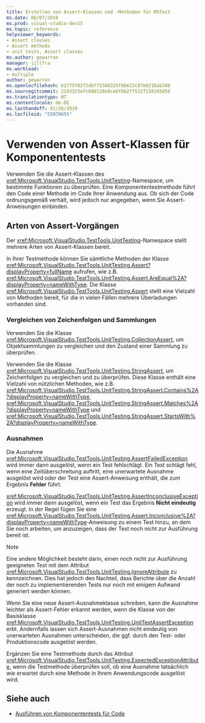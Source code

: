 ```yaml
---
title: Erstellen von Assert-Klassen und -Methoden für MSTest
ms.date: 06/07/2018
ms.prod: visual-studio-dev15
ms.topic: reference
helpviewer_keywords:
- Assert classes
- Assert methods
- unit tests, Assert classes
ms.author: gewarren
manager: jillfra
ms.workload:
- multiple
author: gewarren
ms.openlocfilehash: 617f5f82f2d6ff2388325f8b623c87e0210ab340
ms.sourcegitcommit: 2193323efc608118e0ce6f6b2ff532f158245d56
ms.translationtype: HT
ms.contentlocale: de-DE
ms.lasthandoff: 01/26/2019
ms.locfileid: "55070655"
---
```

# <a name="use-assert-classes-for-unit-testing"></a>Verwenden von Assert-Klassen für Komponententests

Verwenden Sie die Assert-Klassen des <xref:Microsoft.VisualStudio.TestTools.UnitTesting>-Namespace, um bestimmte Funktionen zu überprüfen. Eine Komponententestmethode führt den Code einer Methode im Code Ihrer Anwendung aus. Ob sich der Code ordnungsgemäß verhält, wird jedoch nur angegeben, wenn Sie Assert-Anweisungen einbinden.

## <a name="kinds-of-asserts"></a>Arten von Assert-Vorgängen

Der <xref:Microsoft.VisualStudio.TestTools.UnitTesting>-Namespace stellt mehrere Arten von Assert-Klassen bereit.

In Ihrer Testmethode können Sie sämtliche Methoden der Klasse <xref:Microsoft.VisualStudio.TestTools.UnitTesting.Assert?displayProperty=fullName> aufrufen, wie z.B. <xref:Microsoft.VisualStudio.TestTools.UnitTesting.Assert.AreEqual%2A?displayProperty=nameWithType>. Die Klasse <xref:Microsoft.VisualStudio.TestTools.UnitTesting.Assert> stellt eine Vielzahl von Methoden bereit, für die in vielen Fällen mehrere Überladungen vorhanden sind.

### <a name="compare-strings-and-collections"></a>Vergleichen von Zeichenfolgen und Sammlungen

Verwenden Sie die Klasse <xref:Microsoft.VisualStudio.TestTools.UnitTesting.CollectionAssert>, um Objektsammlungen zu vergleichen und den Zustand einer Sammlung zu überprüfen.

Verwenden Sie die Klasse <xref:Microsoft.VisualStudio.TestTools.UnitTesting.StringAssert>, um Zeichenfolgen zu vergleichen und zu überprüfen. Diese Klasse enthält eine Vielzahl von nützlichen Methoden, wie z.B. <xref:Microsoft.VisualStudio.TestTools.UnitTesting.StringAssert.Contains%2A?displayProperty=nameWithType>, <xref:Microsoft.VisualStudio.TestTools.UnitTesting.StringAssert.Matches%2A?displayProperty=nameWithType> und <xref:Microsoft.VisualStudio.TestTools.UnitTesting.StringAssert.StartsWith%2A?displayProperty=nameWithType>.

### <a name="exceptions"></a>Ausnahmen

Die Ausnahme <xref:Microsoft.VisualStudio.TestTools.UnitTesting.AssertFailedException> wird immer dann ausgelöst, wenn ein Test fehlschlägt. Ein Test schlägt fehl, wenn eine Zeitüberschreitung auftritt, eine unerwartete Ausnahme ausgelöst wird oder der Test eine Assert-Anweisung enthält, die zum Ergebnis **Fehler** führt.

<xref:Microsoft.VisualStudio.TestTools.UnitTesting.AssertInconclusiveException> wird immer dann ausgelöst, wenn ein Test das Ergebnis **Nicht eindeutig** erzeugt. In der Regel fügen Sie eine <xref:Microsoft.VisualStudio.TestTools.UnitTesting.Assert.Inconclusive%2A?displayProperty=nameWithType>-Anweisung zu einem Test hinzu, an dem Sie noch arbeiten, um anzuzeigen, dass der Test noch nicht zur Ausführung bereit ist.

> [!NOTE]
> Eine andere Möglichkeit besteht darin, einen noch nicht zur Ausführung geeigneten Test mit dem Attribut <xref:Microsoft.VisualStudio.TestTools.UnitTesting.IgnoreAttribute> zu kennzeichnen. Dies hat jedoch den Nachteil, dass Berichte über die Anzahl der noch zu implementierenden Tests nur noch mit einigem Aufwand generiert werden können.

Wenn Sie eine neue Assert-Ausnahmeklasse schreiben, kann die Ausnahme leichter als Assert-Fehler erkannt werden, wenn die Klasse von der Basisklasse <xref:Microsoft.VisualStudio.TestTools.UnitTesting.UnitTestAssertException> erbt. Andernfalls lassen sich Assert-Ausnahmen nicht eindeutig von unerwarteten Ausnahmen unterscheiden, die ggf. durch den Test- oder Produktionscode ausgelöst werden.

Ergänzen Sie eine Testmethode durch das Attribut <xref:Microsoft.VisualStudio.TestTools.UnitTesting.ExpectedExceptionAttribute>, wenn die Testmethode überprüfen soll, ob eine Ausnahme tatsächlich wie erwartet durch eine Methode in Ihrem Anwendungscode ausgelöst wird.

## <a name="see-also"></a>Siehe auch

- [Ausführen von Komponententests für Code](../test/unit-test-your-code.md)